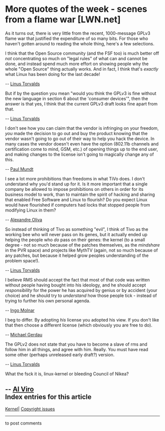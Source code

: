 # More quotes of the week - scenes from a flame war [LWN.net]

As it turns out, there is very little from the recent, 1000-message GPLv3 flame war that justified the expenditure of so many bits. For those who haven't gotten around to reading the whole thing, here's a few selections. 

I think that the Open Source community (and the FSF too) is much better off *not* concentrating so much on "legal rules" of what can and cannot be done, and instead spend much more effort on showing people why the whole "Open Source" thing actually works. And in fact, I think that's _exactly_ what Linux has been doing for the last decade! 

\-- [Linus Torvalds](/Articles/238971/)

But if by the question you mean "would you think the GPLv3 is fine without the new language in section 6 about the 'consumer devices'", then the answer is that yes, I think that the current GPLv3 draft looks fine apart from that. 

\-- [Linus Torvalds](/Articles/238973/)

I don't see how you can claim that the vendor is infringing on your freedom, _you_ made the decision to go out and buy the product knowing that the vendor wasn't going to go out of their way to help you hack the device. In many cases the vendor doesn't even have the option (802.11b channels and certification come to mind, GSM, etc.) of opening things up to the end user, and making changes to the license isn't going to magically change any of this. 

\-- [Paul Mundt](/Articles/238970/)

I see a lot more prohibitions than freedoms in what TiVo does. I don't understand why you'd stand up for it. Is it more important that a single company be allowed to impose prohibitions on others in order for its business model to work, than to maintain the spirit of hacking and sharing that enabled Free Software and Linux to flourish? Do you expect Linux would have flourished if computers had locks that stopped people from modifying Linux in them? 

\-- [Alexandre Oliva](/Articles/238978/)

So instead of thinking of Tivo as something "evil", I think of Tivo as the working bee who will never pass on its genes, but it actually ended up helping the people who *do* pass on their genes: the kernel (to a small degree - not so much because of the patches themselves, as the *mindshare* in the PVR space) and projects like MythTV (again, not so much because of any patches, but because it helped grow peoples understanding of the problem space!). 

\-- [Linus Torvalds](/Articles/238975/)

I believe RMS should accept the fact that most of that code was written without people having bought into his ideology, and he should accept _responsibility_ for the power he has acquired by genius or by accident (your choice) and he should try to _understand_ how those people tick - instead of trying to further his own personal agenda. 

\-- [Ingo Molnar](/Articles/238974/)

I beg to differ. By adopting _his_ license you adopted his view. If you don't like that then choose a different license (which obviously you are free to do). 

\-- [Michael Gerdau](/Articles/238976/)

The GPLv2 does not state that you have to become a slave of rms and follow him in all things, and agree with him. Really. You must have read some other (perhaps unreleased early draft?) version. 

\-- [Linus Torvalds](/Articles/238979/)

What the fsck it is, linux-kernel or bleeding Council of Nikea? 

\-- [Al Viro](/Articles/238972/)  
Index entries for this article  
---  
[Kernel](/Kernel/Index)| [Copyright issues](/Kernel/Index#Copyright_issues)  
  


* * *

to post comments 
